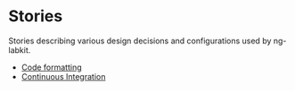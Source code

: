 # Stories

Stories describing various design decisions and configurations used by ng-labkit.

- [Code formatting](./code-formatting.md)
- [Continuous Integration](./continuous-integration.md)
